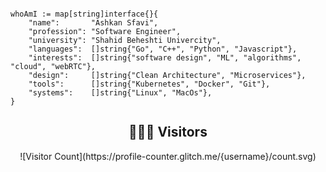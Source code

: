```

whoAmI := map[string]interface{}{
	"name":       "Ashkan Sfavi",
	"profession": "Software Engineer",
	"university": "Shahid Beheshti Univercity",
	"languages":  []string{"Go", "C++", "Python", "Javascript"},
	"interests":  []string{"software design", "ML", "algorithms", "cloud", "webRTC"},
	"design":     []string{"Clean Architecture", "Microservices"},
	"tools":      []string{"Kubernetes", "Docker", "Git"},
	"systems":    []string{"Linux", "MacOs"},
}

```

<h2 align="center">
 👨🏻‍💻 Visitors
</h2>
<div align="center">
![Visitor Count](https://profile-counter.glitch.me/{username}/count.svg)
</div>
